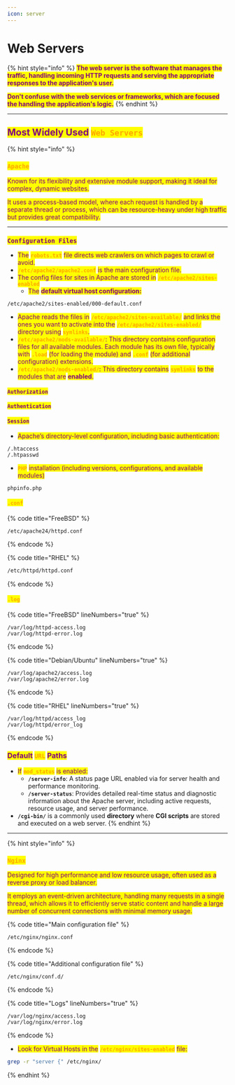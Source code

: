 ```yaml
---
icon: server
---
```


# Web Servers

{% hint style="info" %}
<mark style="color:purple;">**The web server is the software that manages the traffic, handling incoming HTTP requests and serving the appropriate responses to the application's user.**</mark>

<mark style="color:purple;">**Don't confuse with the web services or frameworks, which are focused the handling the application's logic.**</mark>
{% endhint %}

***

## <mark style="color:purple;">Most Widely Used</mark> <mark style="color:orange;">`Web Servers`</mark>&#x20;

{% hint style="info" %}
### <mark style="color:orange;">`Apache`</mark>&#x20;

<mark style="color:purple;">Known for its flexibility and extensive module support, making it ideal for complex, dynamic websites.</mark>&#x20;

<mark style="color:purple;">It uses a process-based model, where each request is handled by a separate thread or process, which can be resource-heavy under high traffic but provides great compatibility.</mark>

***

### <mark style="color:purple;">`Configuration Files`</mark>&#x20;

* <mark style="color:purple;">The</mark> <mark style="color:orange;">**`robots.txt`**</mark> <mark style="color:purple;">file directs web crawlers on which pages to crawl or avoid.</mark>
* <mark style="color:orange;">**`/etc/apache2/apache2.conf`**</mark> <mark style="color:purple;">is the main configuration file.</mark>
* <mark style="color:purple;">The config files for sites in Apache are stored in</mark> <mark style="color:orange;">**`/etc/apache2/sites-enabled`**</mark>
  * <mark style="color:purple;">The</mark> <mark style="color:purple;"></mark><mark style="color:purple;">**default virtual host configuration:**</mark>

```
/etc/apache2/sites-enabled/000-default.conf
```

* <mark style="color:purple;">Apache reads the files in</mark> <mark style="color:orange;">**`/etc/apache2/sites-available/`**</mark> <mark style="color:purple;">and links the ones you want to activate into the</mark> <mark style="color:orange;">**`/etc/apache2/sites-enabled/`**</mark> <mark style="color:purple;">directory using</mark> <mark style="color:orange;">**`symlinks`**</mark><mark style="color:purple;">.</mark>
* <mark style="color:orange;">**`/etc/apache2/mods-available/`**</mark><mark style="color:purple;">: This directory contains configuration files for all available modules. Each module has its own file, typically with</mark> <mark style="color:orange;">**`.load`**</mark> <mark style="color:purple;">(for loading the module) and</mark> <mark style="color:orange;">**`.conf`**</mark> <mark style="color:purple;">(for additional configuration) extensions.</mark>
* <mark style="color:orange;">**`/etc/apache2/mods-enabled/`**</mark><mark style="color:purple;">: This directory contains</mark> <mark style="color:orange;">**`symlinks`**</mark> <mark style="color:purple;">to the modules that are</mark> <mark style="color:purple;"></mark><mark style="color:purple;">**enabled**</mark><mark style="color:purple;">.</mark>

#### <mark style="color:purple;">`Authorization`</mark>

#### <mark style="color:purple;">`Authentication`</mark>

#### <mark style="color:purple;">`Session`</mark>





* <mark style="color:purple;">Apache’s directory-level configuration, including basic authentication:</mark>

```
/.htaccess
/.htpasswd
```

* <mark style="color:orange;">**`PHP`**</mark> <mark style="color:purple;">installation (including versions, configurations, and available modules)</mark>

```
phpinfo.php
```

#### <mark style="color:orange;">`.conf`</mark>

{% code title="FreeBSD" %}
```sh
/etc/apache24/httpd.conf
```
{% endcode %}

{% code title="RHEL" %}
```sh
/etc/httpd/httpd.conf
```
{% endcode %}

#### <mark style="color:orange;">`.log`</mark>

{% code title="FreeBSD" lineNumbers="true" %}
```
/var/log/httpd-access.log
/var/log/httpd-error.log
```
{% endcode %}

{% code title="Debian/Ubuntu" lineNumbers="true" %}
```
/var/log/apache2/access.log
/var/log/apache2/error.log
```
{% endcode %}

{% code title="RHEL" lineNumbers="true" %}
```
/var/log/httpd/access_log
/var/log/httpd/error_log
```
{% endcode %}

### <mark style="color:purple;">Default</mark> <mark style="color:orange;">`URL`</mark> <mark style="color:purple;">Paths</mark>

* <mark style="color:purple;">If</mark> <mark style="color:orange;">**`mod_status`**</mark> <mark style="color:purple;">is enabled:</mark>
  * **`/server-info`**: A status page URL enabled via  for server health and performance monitoring.
  * **`/server-status`**: Provides detailed real-time status and diagnostic information about the Apache server, including active requests, resource usage, and server performance.
* **`/cgi-bin/`** is a commonly used **directory** where **CGI scripts** are stored and executed on a web server.
{% endhint %}

***

{% hint style="info" %}
### <mark style="color:orange;">`Nginx`</mark>&#x20;

<mark style="color:purple;">Designed for high performance and low resource usage, often used as a reverse proxy or load balancer.</mark>

<mark style="color:purple;">It employs an event-driven architecture, handling many requests in a single thread, which allows it to efficiently serve static content and handle a large number of concurrent connections with minimal memory usage.</mark>

{% code title="Main configuration file" %}
```
/etc/nginx/nginx.conf
```
{% endcode %}

{% code title="Additional configuration file" %}
```
/etc/nginx/conf.d/
```
{% endcode %}

{% code title="Logs" lineNumbers="true" %}
```
/var/log/nginx/access.log
/var/log/nginx/error.log
```
{% endcode %}

* <mark style="color:purple;">Look for Virtual Hosts in the</mark> <mark style="color:orange;">**`/etc/nginx/sites-enabled`**</mark> <mark style="color:purple;">file:</mark>

```sh
grep -r "server {" /etc/nginx/
```
{% endhint %}

